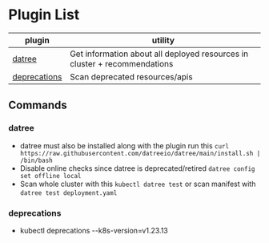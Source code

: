 # Plugin List
| plugin                        | utility                                                                   |
| ----------------------------- | ------------------------------------------------------------------------- |
| [datree](#datree)             | Get information about all deployed resources in cluster + recommendations |
| [deprecations](#deprecations) | Scan deprecated resources/apis                                            |

## Commands
### datree
- datree must also be installed along with the plugin run this `curl https://raw.githubusercontent.com/datreeio/datree/main/install.sh | /bin/bash`
- Disable online checks since datree is deprecated/retired `datree config set offline local`
- Scan whole cluster with this `kubectl datree test` or scan manifest with `datree test deployment.yaml`
### deprecations
- kubectl deprecations --k8s-version=v1.23.13